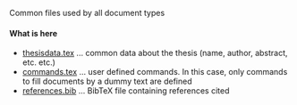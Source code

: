 Common files used by all document types

#### What is here
- [thesisdata.tex](thesisdata.tex) ... common data about the thesis (name, author, abstract, etc. etc.)
- [commands.tex](commands.tex) ... user defined commands. In this case, only commands to fill documents by a dummy text are defined
- [references.bib](references.bib) ... BibTeX file containing references cited
